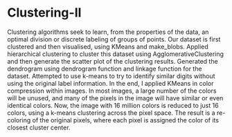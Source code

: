 # Clustering-II
Clustering algorithms seek to learn, from the properties of the data, an optimal division or discrete labeling of groups of points.
Our dataset is first clustered and then visualised, using KMeans and make_blobs.
Applied hierarchical clustering to cluster this dataset using AgglomerativeClustering and then generate the scatter plot of the clustering results.
Generated the dendrogram using dendrogram function and linkage function for the dataset.
Attempted to use k-means to try to identify similar digits without using the original label information.
In the end, I applied KMeans in color compression within images. In most images, a large number of the colors will be unused, and many of the pixels in the image will have similar or even identical colors. Now, the image with 16 million colors is reduced to just 16 colors, using a k-means clustering across the pixel space. The result is a re-coloring of the original pixels, where each pixel is assigned the color of its closest cluster center.
